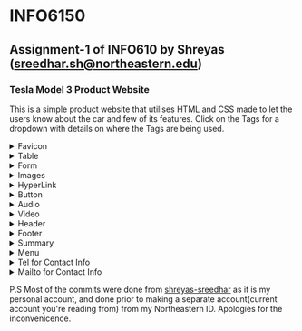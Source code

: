 # INFO6150
## Assignment-1 of INFO610 by Shreyas (sreedhar.sh@northeastern.edu)
### Tesla Model 3 Product Website
This is a simple product website that utilises HTML and CSS made to let the users know about the car and few of its features. Click on the Tags for a dropdown with details on where the Tags are being used. 
<details>
 <summary> Favicon </summary> 

  ![](./images/readme-images/readme_FavProof.png)
   </br>
   Downloaded the Tesla Logo Favicon from a website, used the same Logo to match the theme. 
</details>
<details>
 <summary> Table </summary> 
  
  ![](./images/readme-images/readme_TableProof.png)
   </br>
   Utilised the Table tag to talk about the Specs and Features of the Car. Used border-collapse: collapse; to allow adjacent tabs to share borders. 
</details>
<details>
 <summary> Form </summary> 
  
  ![](./images/readme-images/readme_FormProof.png)
  </ br>
  In the [enquire.html](./enquire.html) Page, Used form to collect the Data from the User.
</details>
<details>
 <summary> Images </summary> 
  
  ![](./images/readme-images/readme_ImageProof.png)
  </br> 
  Utilised the header section to have a hero image of a Tesla Model 3. Further down the page, have used clip-path: circle(30%); to clip the photo to just the steering wheel of the car. 
</details>
<details>
 <summary> HyperLink </summary> 
  
  ![](./images/readme-images/readme_HyperlinkProof.png)
  </br>
  Utilised multple Hyperlinks throughout the side, this example allows the user to switch to Enquiry page or call or email them. 
</details>
<details>
 <summary> Button </summary> 
  
  ![](./images/readme-images/readme_ButtonProof.png)
  </br>
  Added buttons and gave a specific height and width to it, so all other buttons on the site remains consistent. Added button:hover to the element, so once the user hovers, the color changes from off-white(Azure) to black with a white border.
</details>
<details>
 <summary> Audio </summary> 
  
  ![](./images/readme-images/readme_AudioProof.png)
  </br>
  Since Telsa is an EV, couldn't add the sounds of a sweet V8 or a V12 for this tag, instead added a couple of sounds that could be used as a custom horn sound that is made available to all tesla models right now. 
</details>
<details>
 <summary> Video </summary> 
  
  ![](./images/readme-images/readme_VideoProof.png)
  </br> 
  Used this video directly from Telsa's website that neatly showcases the car and it's features. 
</details>
<details>
 <summary> Header </summary> 
  
  ![](./images/readme-images/readme_ImageProof.png)
  </br> Header element includes, hero image, hero text and two CTAs. It also includes a Indication text to let the user know to scroll down.
</details>
<details>
 <summary> Footer </summary> 
  
  ![](./images/readme-images/readme_FooterProof.png)
  </br>
  Added a gradient to footer and my basic details to it. 
</details>
<details>
 <summary> Summary </summary> 
  
  ![](./images/readme-images/readme_SummaryProof.png)
  </br>
  Used the summary tag to hide the prices of the car utill the user clicks on it to reveal the pricing. 
</details>
<details>
 <summary> Menu </summary> 
  
  ![](./images/readme-images/readme_MenuProof.png)
  Used the Lists to list out the Available models in the Enquire Page. Added the Horizonatal menu(Navbar) in the home page as well.
</details>
<details>
 <summary> Tel for Contact Info </summary> 
  
  ![](./images/readme-images/readme_ContactProof.png)
  </br>
  Used my number in the button that enalbles the user to call incase they want more details. 
</details>
<details>
 <summary> Mailto for Contact Info </summary> 
  
  ![](./images/readme-images/readme_ContactProof.png)
  </br> Used my email ID in a button that enables the user to email incase they want more details 
</details>


P.S Most of the commits were done from [shreyas-sreedhar](www.github.com/shreyas-sreedhar) as it is my personal account, and done prior to making a separate account(current account you're reading from) from my Northeastern ID. Apologies for the inconvenicence. 

